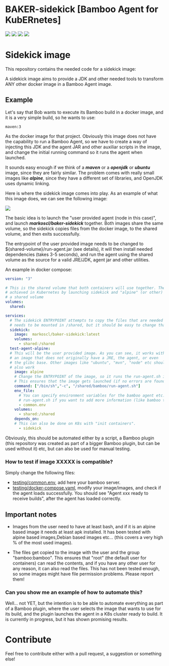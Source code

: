 # BAKER-sidekick [Bamboo Agent for KubERnetes]


![](https://img.shields.io/github/license/Markoscl/baker-sidekick.svg)
![](https://img.shields.io/docker/pulls/markoscl/baker-sidekick.svg)
![](https://img.shields.io/docker/stars/markoscl/baker-sidekick.svg)
![](https://img.shields.io/docker/build/markoscl/baker-sidekick.svg) 


# Sidekick image

This repository contains the needed code for a sidekick image:

A sidekick image aims to provide a JDK and other needed tools to transform ANY other docker
image in a Bamboo Agent image.

## Example

Let's say that Bob wants to execute its Bamboo build in a docker image, and it is a
very simple build, so he wants to use:

    maven:3
    
As the docker image for that project. Obviously this image does not have the capability
to run a Bamboo Agent, so we have to create a way of injecting this JDK and the agent JAR and
other auxiliar scripts in the image, and change the initial running command so it
runs the agent when launched.


It sounds easy enough if we think of a ***maven*** or a ***openjdk*** or ***ubuntu*** image,
since they are fairly similar. The problem comes with really small images like ***alpine***,
since they have a different set of libraries, and OpenJDK uses dynamic linking.

Here is where the sidekick image comes into play. As an example of what this image does, we can
see the following image:

![](https://raw.githubusercontent.com/Markoscl/baker-sidekick/master/images/baker-sidekick.png)

The basic idea is to launch the "user provided agent (node in this case)", and launch
***markoscl/baker-sidekick*** together. Both images share the same volume, so the sidekick
copies files from the docker image, to the shared volume, and then exits successfully.

The entrypoint of the user provided image needs to be changed to ${shared-volume}/run-agent.jar (see details),
it will then install needed dependencies (takes 3-5 seconds), and run the agent using the shared volume
as the source for a valid JRE/JDK, agent jar and other utilities.

An example in docker compose:

```yaml
version: "3"

# This is the shared volume that both containers will use together. The same setup can be
# achieved in Kubernetes by launching sidekick and "alpine" (or other) in the same pod, using
# a shared volume
volumes:
  shared:

services:
  # The sidekick ENTRYPOINT attempts to copy the files that are needed to the shared volume. It
  # needs to be mounted in /shared, but it should be easy to change that if needed.
  sidekick:
    image:  markoscl/baker-sidekick:latest
    volumes:
      - shared:/shared
  test-agent-alpine:
  # This will be the user provided image. As you can see, it works with
  # an image that does not originally have a JRE, the agent, or even
  # the glibc base. Other images like "ubuntu", "mvn", "node" etc should
  # also work
    image: alpine
    # Change the ENTRYPOINT of the image, so it runs the run-agent.sh instead of the default image ENTRYPOINT
    # This ensures that the image gets launched (if no errors are found)
    command: ["/bin/sh","-c", "/shared/bamboo/run-agent.sh"]
    env_file:
      # You can specify environment variables for the bamboo agent etc. You will need to modify
      # run-agent.sh if you want to add more information (like bamboo token etc...)
      - common.env
    volumes:
      - shared:/shared
    depends_on:
    # This can also be done on K8s with "init containers".
      - sidekick
```


Obviously, this should be automated either by a script, a Bamboo plugin (this repository was created
as part of a bigger Bamboo plugin, but can be used without it) etc, but can also be used for manual
testing.

### How to test if image XXXXX is compatible?

Simply change the following files:

- [testing/common.env](testing/common.env), add here your bamboo server.
- [testing/docker-compose.yaml](testing/docker-compose.yaml), modify your image/images, and check
if the agent loads successfully. You should see "Agent xxx ready to receive builds", after the
agent has loaded correctly.



## Important notes

- Images from the user need to have at least bash, and if it is an alpine based image it needs at least
apk installed. It has been tested with alpine based images,Debian based images etc...
 (this covers a very high % of the most used images).
 
- The files get copied to the image with the user and the group "bamboo:bamboo". This ensures that
"root" (the default user for containers) can read the contents, and if you have any other user
for any reason, it can also read the files. This has not been tested enough, so some images might
have file permission problems. Please report them!

### Can you show me an example of how to automate this?

Well... not YET, but the intention is to be able to automate everything as part of a Bamboo plugin,
where the user selects the image that wants to use for its build, and the plugin launches the agent
in a K8s cluster ready to build. It is currently in progress, but it has shown promising results.


# Contribute
Feel free to contribute either with a pull request, a suggestion or something else!
 